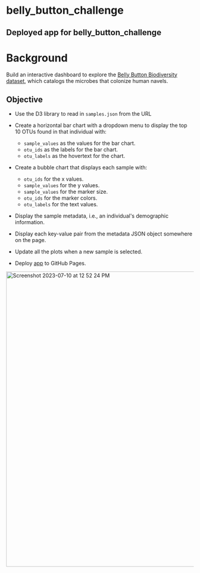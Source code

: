 # belly_button_challenge

Deployed app for belly_button_challenge
---------


# Background

Build an interactive dashboard to explore the [Belly Button Biodiversity dataset](http://robdunnlab.com/projects/belly-button-biodiversity/), which catalogs the microbes that colonize human navels.

## Objective ##
- Use the D3 library to read in `samples.json` from the URL
- Create a horizontal bar chart with a dropdown menu to display the top 10 OTUs found in that individual with:
  - `sample_values` as the values for the bar chart.
  - `otu_ids` as the labels for the bar chart.
  - `otu_labels` as the hovertext for the chart.
    
- Create a bubble chart that displays each sample with:
  - `otu_ids` for the x values.
  - `sample_values` for the y values.
  - `sample_values` for the marker size.
  - `otu_ids` for the marker colors.
  - `otu_labels` for the text values.
 
- Display the sample metadata, i.e., an individual's demographic information.
- Display each key-value pair from the metadata JSON object somewhere on the page.
- Update all the plots when a new sample is selected.
- Deploy [app](https://github.com/m-janssens-boop/m-janssens-boop.github.io.git) to GitHub Pages.
<img width="792" alt="Screenshot 2023-07-10 at 12 52 24 PM" src="https://github.com/m-janssens-boop/belly_button_challenge/assets/127706155/c571ec97-c42c-4d64-a1d8-ab04a1660d0e">
